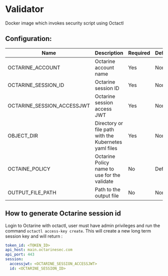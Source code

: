# Validator

Docker image which invokes security script using Octactl


## Configuration:
| Name                       | Description                                           | Required | Default |
| -------------------------- | ----------------------------------------------------- | -------- | ------- |
| OCTARINE_ACCOUNT           | Octarine account name                                 | Yes      | None    |
| OCTARINE_SESSION_ID        | Octarine session ID                                   | Yes      | None    |
| OCTARINE_SESSION_ACCESSJWT | Octarine session access JWT                           | Yes      | None    |
| OBJECT_DIR                 | Directory or file path with the Kubernetes yaml files | Yes      | None    |
| OCTAINE_POLICY             | Octarine Policy name to use for the validate          | No       | Default |
| OUTPUT_FILE_PATH           | Path to the output file                               | No       | None    |


## How to generate Octarine session id 

Login to Octarine with octactl, user must have admin privileges and run the command `octactl access-key create`.
This will create a new long term session key and will return :
```yaml
token_id: <TOKEN_ID>
api_host: main.octarinesec.com
api_port: 443
session:
  accessjwt: <OCTARINE_SESSION_ACCESSJWT>
  id: <OCTARINE_SESSION_ID>
```

